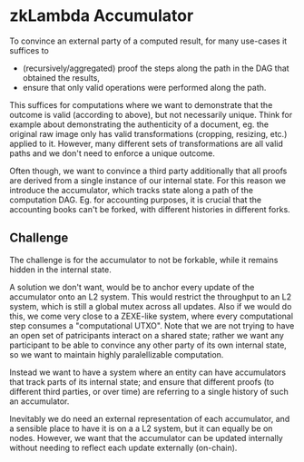 # zkLambda Accumulator

To convince an external party of a computed result, for many use-cases it suffices to
 - (recursively/aggregated) proof the steps along the path in the DAG that obtained the results,
 - ensure that only valid operations were performed along the path.
 
This suffices for computations where we want to demonstrate that the outcome is valid (according to above), but not necessarily unique.
Think for example about demonstrating the authenticity of a document, eg. the original raw image only has valid transformations
(cropping, resizing, etc.) applied to it. However, many different sets of transformations are all valid paths
and we don't need to enforce a unique outcome.

Often though, we want to convince a third party additionally that all proofs are derived from a single instance of our internal state.
For this reason we introduce the accumulator, which tracks state along a path of the computation DAG.
Eg. for accounting purposes, it is crucial that the accounting books can't be forked, with different histories in different forks.

## Challenge

The challenge is for the accumulator to not be forkable, while it remains hidden in the internal state. 

A solution we don't want, would be to anchor every update of the accumulator onto an L2 system.
This would restrict the throughput to an L2 system, which is still a global mutex across all updates.
Also if we would do this, we come very close to a ZEXE-like system, where every computational step consumes a "computational UTXO".
Note that we are not trying to have an open set of patricipants interact on a shared state; rather we want any participant
to be able to convince any other party of its own internal state, so we want to maintain highly paralellizable computation.

Instead we want to have a system where an entity can have accumulators that track parts of its internal state;
and ensure that different proofs (to different third parties, or over time) are referring to a single history of such an accumulator.

Inevitably we do need an external representation of each accumulator, and a sensible place to have it is on a a L2 system,
but it can equally be on nodes.
However, we want that the accumulator can be updated internally without needing to reflect each update externally (on-chain).

